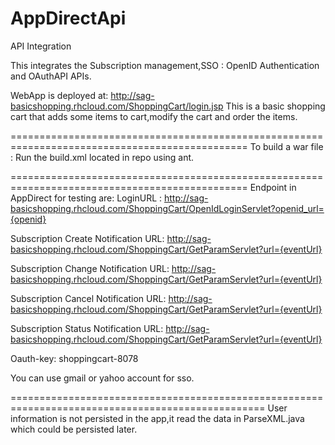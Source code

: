 AppDirectApi
============

API Integration 

This integrates the Subscription management,SSO : OpenID Authentication and OAuthAPI APIs.

WebApp is deployed at:
http://sag-basicshopping.rhcloud.com/ShoppingCart/login.jsp
This is a basic shopping cart that adds some items to cart,modify the cart and order the items.

===============================================================================================
To build a war file : Run the build.xml located in repo using ant.

===============================================================================================
Endpoint in AppDirect for testing are:
LoginURL : http://sag-basicshopping.rhcloud.com/ShoppingCart/OpenIdLoginServlet?openid_url={openid}

Subscription Create Notification URL:
http://sag-basicshopping.rhcloud.com/ShoppingCart/GetParamServlet?url={eventUrl}

Subscription Change Notification URL:
http://sag-basicshopping.rhcloud.com/ShoppingCart/GetParamServlet?url={eventUrl}

Subscription Cancel Notification URL:
http://sag-basicshopping.rhcloud.com/ShoppingCart/GetParamServlet?url={eventUrl}

Subscription Status Notification URL:
http://sag-basicshopping.rhcloud.com/ShoppingCart/GetParamServlet?url={eventUrl}

Oauth-key:
shoppingcart-8078

You can use gmail or yahoo account for sso.

==================================================================================================
User information is not persisted in the app,it read the data in ParseXML.java which could be persisted later.
